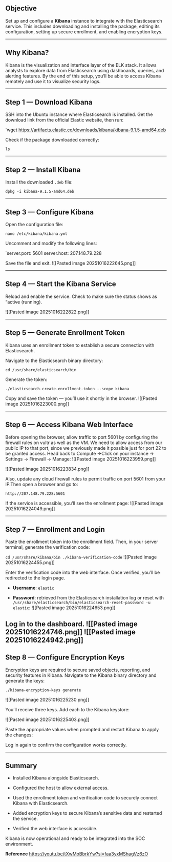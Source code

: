 
## Objective

Set up and configure a **Kibana** instance to integrate with the Elasticsearch service. This includes downloading and installing the package, editing its configuration, setting up secure enrollment, and enabling encryption keys.

---

## Why Kibana?

Kibana is the visualization and interface layer of the ELK stack. It allows analysts to explore data from Elasticsearch using dashboards, queries, and alerting features. By the end of this setup, you’ll be able to access Kibana remotely and use it to visualize security logs.

---

## Step 1 — Download Kibana

SSH into the Ubuntu instance where Elasticsearch is installed. Get the download link from the official Elastic website, then run:

`wget https://artifacts.elastic.co/downloads/kibana/kibana-9.1.5-amd64.deb

Check if the package downloaded correctly:

`ls`

---

## Step 2 — Install Kibana

Install the downloaded `.deb` file:

`dpkg -i kibana-9.1.5-amd64.deb`

---

## Step 3 — Configure Kibana

Open the configuration file:

`nano /etc/kibana/kibana.yml`

Uncomment and modify the following lines:

`server.port: 5601 server.host: 207.148.79.228

Save the file and exit.
![[Pasted image 20251016222645.png]]

---

## Step 4 — Start the Kibana Service

Reload and enable the service. Check to make sure the status shows as “active (running).

![[Pasted image 20251016222822.png]]

---

## Step 5 — Generate Enrollment Token

Kibana uses an enrollment token to establish a secure connection with Elasticsearch.

Navigate to the Elasticsearch binary directory:

`cd /usr/share/elasticsearch/bin`

Generate the token:

`./elasticsearch-create-enrollment-token --scope kibana`

Copy and save the token — you’ll use it shortly in the browser.
![[Pasted image 20251016223000.png]]

---

## Step 6 — Access Kibana Web Interface

Before opening the browser, allow traffic to port 5601 by configuring the firewall rules on vultr as well as the VM. We need to allow access from our public IP to that port, since we previously made it possible just for port 22 to be granted access. Head back to Compute →Click on your instance → Settings → Firewall → Manage: 
![[Pasted image 20251016223959.png]]


![[Pasted image 20251016223834.png]]

Also, update any cloud firewall rules to permit traffic on port 5601 from your IP.Then open a browser and go to:

`http://207.148.79.228:5601`

If the service is accessible, you’ll see the enrollment page:
![[Pasted image 20251016224049.png]]

---

## Step 7 — Enrollment and Login

Paste the enrollment token into the enrollment field. Then, in your server terminal, generate the verification code:

`cd /usr/share/kibana/bin ./kibana-verification-code`
![[Pasted image 20251016224455.png]]


Enter the verification code into the web interface. Once verified, you’ll be redirected to the login page.

- **Username**: `elastic`
    
- **Password**: retrieved from the Elasticsearch installation log or reset with `/usr/share/elasticsearch/bin/elasticsearch-reset-password -u elastic`:
![[Pasted image 20251016224653.png]]
    

Log in to the dashboard.
![[Pasted image 20251016224746.png]]
![[Pasted image 20251016224942.png]]
---

## Step 8 — Configure Encryption Keys

Encryption keys are required to secure saved objects, reporting, and security features in Kibana. Navigate to the Kibana binary directory and generate the keys:

`./kibana-encryption-keys generate`

![[Pasted image 20251016225230.png]]


You’ll receive three keys. Add each to the Kibana keystore:

![[Pasted image 20251016225403.png]]

Paste the appropriate values when prompted and restart Kibana to apply the changes:



Log in again to confirm the configuration works correctly.

---

## Summary

- Installed Kibana alongside Elasticsearch.
    
- Configured the host to allow external access.
    
- Used the enrollment token and verification code to securely connect Kibana with Elasticsearch.
    
- Added encryption keys to secure Kibana’s sensitive data and restarted the service.
    
- Verified the web interface is accessible.
    

Kibana is now operational and ready to be integrated into the SOC environment.

**Reference**
https://youtu.be/tXwMoBbrkYw?si=faa3yxMShagVz6zO